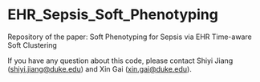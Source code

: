 # EHR_Sepsis_Soft_Phenotyping
Repository of the paper: Soft Phenotyping for Sepsis via EHR Time-aware Soft Clustering

If you have any question about this code, please contact Shiyi Jiang (shiyi.jiang@duke.edu) and Xin Gai (xin.gai@duke.edu).

